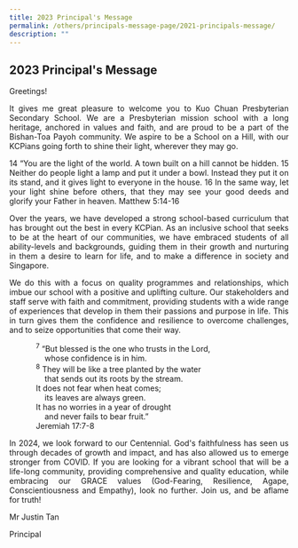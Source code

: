 ```yaml
---
title: 2023 Principal's Message
permalink: /others/principals-message-page/2021-principals-message/
description: ""
---
```

## 2023 Principal's Message

Greetings!
<p align="justify">
It gives me great pleasure to welcome you to Kuo Chuan Presbyterian Secondary School. We are a Presbyterian mission school with a long heritage, anchored in values and faith, and are proud to be a part of the Bishan-Toa Payoh community. We aspire to be a School on a Hill, with our KCPians going forth to shine their light, wherever they may go.</p>

<p align="justify">
14 “You are the light of the world. A town built on a hill cannot be hidden. 15 Neither do people light a lamp and put it under a bowl. Instead they put it on its stand, and it gives light to everyone in the house. 16 In the same way, let your light shine before others, that they may see your good deeds and glorify your Father in heaven.
Matthew 5:14-16</p>

<p align="justify">
	Over the years, we have developed a strong school-based curriculum that has brought out the best in every KCPian. As an inclusive school that seeks to be at the heart of our communities, we have embraced students of all ability-levels and backgrounds, guiding them in their growth and nurturing in them a desire to learn for life, and to make a difference in society and Singapore.</p>

<p align="justify">
	We do this with a focus on quality programmes and relationships, which imbue our school with a positive and uplifting culture. Our stakeholders and staff serve with faith and commitment, providing students with a wide range of experiences that develop in them their passions and purpose in life. This in turn gives them the confidence and resilience to overcome challenges, and to seize opportunities that come their way.</p>

<p class="MsoNormal" style="text-align: justify; margin-left: 0.5in;"><sup>7</sup> “But blessed is the one who trusts in the Lord,<br>&nbsp;&nbsp;&nbsp;
    whose confidence is in him.<br>
	<sup>8</sup> They will be like a tree planted by the water<br>&nbsp;&nbsp;&nbsp;
    that sends out its roots by the stream.<br>
It does not fear when heat comes;<br>&nbsp;&nbsp;&nbsp;
    its leaves are always green.<br>
It has no worries in a year of drought<br>&nbsp;&nbsp;&nbsp;
    and never fails to bear fruit.”<br>
Jeremiah 17:7-8</p>

<p align="justify">In 2024, we look forward to our Centennial. God's faithfulness has seen us through decades of growth and impact, and has also allowed us to emerge stronger from COVID. If you are looking for a vibrant school that will be a life-long community, providing comprehensive and quality education, while embracing our GRACE values (God-Fearing, Resilience, Agape, Conscientiousness and Empathy), look no further. Join us, and be aflame for truth!</p>

<p>Mr Justin Tan</p>
Principal